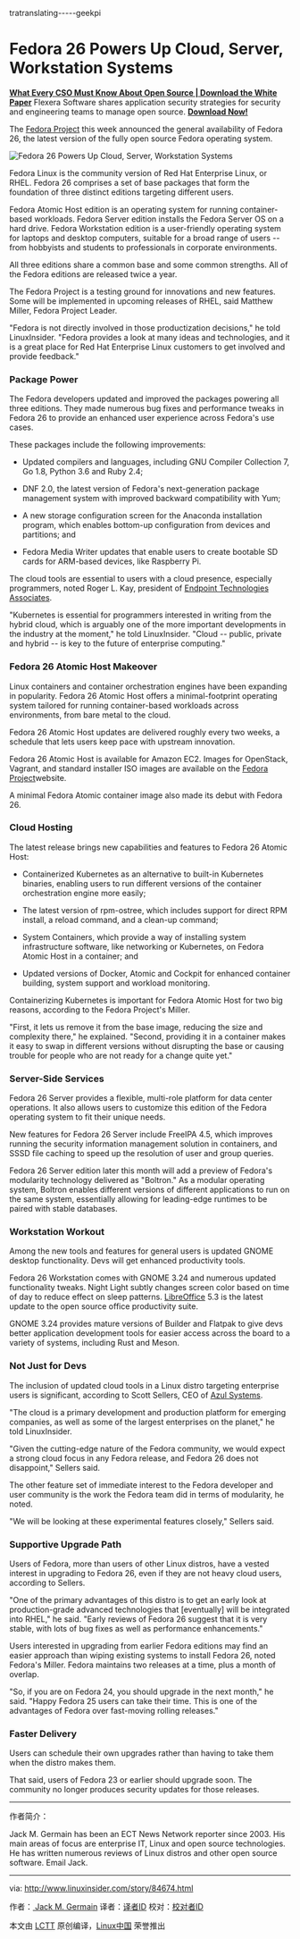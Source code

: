 tratranslating-----geekpi

Fedora 26 Powers Up Cloud, Server, Workstation Systems
============================================================


[**What Every CSO Must Know About Open Source | Download the White Paper**][9]
[][10]Flexera Software shares application security strategies for security and engineering teams to manage open source.
**[Download Now!][3]**

The [Fedora Project][4] this week announced the general availability of Fedora 26, the latest version of the fully open source Fedora operating system.

![Fedora 26 Powers Up Cloud, Server, Workstation Systems](http://www.linuxinsider.com/ai/631127/fedora.jpg)

Fedora Linux is the community version of Red Hat Enterprise Linux, or RHEL. Fedora 26 comprises a set of base packages that form the foundation of three distinct editions targeting different users.

Fedora Atomic Host edition is an operating system for running container-based workloads. Fedora Server edition installs the Fedora Server OS on a hard drive. Fedora Workstation edition is a user-friendly operating system for laptops and desktop computers, suitable for a broad range of users -- from hobbyists and students to professionals in corporate environments.

All three editions share a common base and some common strengths. All of the Fedora editions are released twice a year.

The Fedora Project is a testing ground for innovations and new features. Some will be implemented in upcoming releases of RHEL, said Matthew Miller, Fedora Project Leader.

"Fedora is not directly involved in those productization decisions," he told LinuxInsider. "Fedora provides a look at many ideas and technologies, and it is a great place for Red Hat Enterprise Linux customers to get involved and provide feedback."

### Package Power

The Fedora developers updated and improved the packages powering all three editions. They made numerous bug fixes and performance tweaks in Fedora 26 to provide an enhanced user experience across Fedora's use cases.

These packages include the following improvements:

*   Updated compilers and languages, including GNU Compiler Collection 7, Go 1.8, Python 3.6 and Ruby 2.4;

*   DNF 2.0, the latest version of Fedora's next-generation package management system with improved backward compatibility with Yum;

*   A new storage configuration screen for the Anaconda installation program, which enables bottom-up configuration from devices and partitions; and

*   Fedora Media Writer updates that enable users to create bootable SD cards for ARM-based devices, like Raspberry Pi.

The cloud tools are essential to users with a cloud presence, especially programmers, noted Roger L. Kay, president of [Endpoint Technologies Associates][5].

"Kubernetes is essential for programmers interested in writing from the hybrid cloud, which is arguably one of the more important developments in the industry at the moment," he told LinuxInsider. "Cloud -- public, private and hybrid -- is key to the future of enterprise computing."

### Fedora 26 Atomic Host Makeover

Linux containers and container orchestration engines have been expanding in popularity. Fedora 26 Atomic Host offers a minimal-footprint operating system tailored for running container-based workloads across environments, from bare metal to the cloud.

Fedora 26 Atomic Host updates are delivered roughly every two weeks, a schedule that lets users keep pace with upstream innovation.

Fedora 26 Atomic Host is available for Amazon EC2\. Images for OpenStack, Vagrant, and standard installer ISO images are available on the [Fedora Project][6]website.

A minimal Fedora Atomic container image also made its debut with Fedora 26.

### Cloud Hosting

The latest release brings new capabilities and features to Fedora 26 Atomic Host:

*   Containerized Kubernetes as an alternative to built-in Kubernetes binaries, enabling users to run different versions of the container orchestration engine more easily;

*   The latest version of rpm-ostree, which includes support for direct RPM install, a reload command, and a clean-up command;

*   System Containers, which provide a way of installing system infrastructure software, like networking or Kubernetes, on Fedora Atomic Host in a container; and

*   Updated versions of Docker, Atomic and Cockpit for enhanced container building, system support and workload monitoring.

Containerizing Kubernetes is important for Fedora Atomic Host for two big reasons, according to the Fedora Project's Miller.

"First, it lets us remove it from the base image, reducing the size and complexity there," he explained. "Second, providing it in a container makes it easy to swap in different versions without disrupting the base or causing trouble for people who are not ready for a change quite yet."

### Server-Side Services

Fedora 26 Server provides a flexible, multi-role platform for data center operations. It also allows users to customize this edition of the Fedora operating system to fit their unique needs.

New features for Fedora 26 Server include FreeIPA 4.5, which improves running the security information management solution in containers, and SSSD file caching to speed up the resolution of user and group queries.

Fedora 26 Server edition later this month will add a preview of Fedora's modularity technology delivered as "Boltron." As a modular operating system, Boltron enables different versions of different applications to run on the same system, essentially allowing for leading-edge runtimes to be paired with stable databases.

### Workstation Workout

Among the new tools and features for general users is updated GNOME desktop functionality. Devs will get enhanced productivity tools.

Fedora 26 Workstation comes with GNOME 3.24 and numerous updated functionality tweaks. Night Light subtly changes screen color based on time of day to reduce effect on sleep patterns. [LibreOffice][7] 5.3 is the latest update to the open source office productivity suite.

GNOME 3.24 provides mature versions of Builder and Flatpak to give devs better application development tools for easier access across the board to a variety of systems, including Rust and Meson.

### Not Just for Devs

The inclusion of updated cloud tools in a Linux distro targeting enterprise users is significant, according to Scott Sellers, CEO of [Azul Systems][8].

"The cloud is a primary development and production platform for emerging companies, as well as some of the largest enterprises on the planet," he told LinuxInsider.

"Given the cutting-edge nature of the Fedora community, we would expect a strong cloud focus in any Fedora release, and Fedora 26 does not disappoint," Sellers said.

The other feature set of immediate interest to the Fedora developer and user community is the work the Fedora team did in terms of modularity, he noted.

"We will be looking at these experimental features closely," Sellers said.

### Supportive Upgrade Path

Users of Fedora, more than users of other Linux distros, have a vested interest in upgrading to Fedora 26, even if they are not heavy cloud users, according to Sellers.

"One of the primary advantages of this distro is to get an early look at production-grade advanced technologies that [eventually] will be integrated into RHEL," he said. "Early reviews of Fedora 26 suggest that it is very stable, with lots of bug fixes as well as performance enhancements."

Users interested in upgrading from earlier Fedora editions may find an easier approach than wiping existing systems to install Fedora 26, noted Fedora's Miller. Fedora maintains two releases at a time, plus a month of overlap.

"So, if you are on Fedora 24, you should upgrade in the next month," he said. "Happy Fedora 25 users can take their time. This is one of the advantages of Fedora over fast-moving rolling releases."

### Faster Delivery

Users can schedule their own upgrades rather than having to take them when the distro makes them.

That said, users of Fedora 23 or earlier should upgrade soon. The community no longer produces security updates for those releases.

--------------------------------------------------------------------------------

作者简介：

Jack M. Germain has been an ECT News Network reporter since 2003. His main areas of focus are enterprise IT, Linux and open source technologies. He has written numerous reviews of Linux distros and other open source software. Email Jack.


---------------

via: http://www.linuxinsider.com/story/84674.html

作者：[ Jack M. Germain][a]
译者：[译者ID](https://github.com/译者ID)
校对：[校对者ID](https://github.com/校对者ID)

本文由 [LCTT](https://github.com/LCTT/TranslateProject) 原创编译，[Linux中国](https://linux.cn/) 荣誉推出

[a]:jack.germain@newsroom.ectnews.comm
[1]:http://www.linuxinsider.com/story/84674.html?rss=1#
[2]:http://www.linuxinsider.com/perl/mailit/?id=84674
[3]:http://www.linuxinsider.com/story/84674.html?rss=1
[4]:https://getfedora.org/
[5]:http://www.ndpta.com/
[6]:https://getfedora.org/
[7]:http://www.libreoffice.org/
[8]:https://www.azul.com/
[9]:http://www.linuxinsider.com/story/84674.html?rss=1
[10]:http://www.linuxinsider.com/story/84674.html?rss=1
